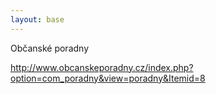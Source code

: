```yaml
---
layout: base
---
```


Občanské poradny

http://www.obcanskeporadny.cz/index.php?option=com_poradny&view=poradny&Itemid=8
